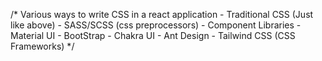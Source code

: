 /* Various ways to write CSS in a react application
    - Traditional CSS (Just like above)
    - SASS/SCSS (css preprocessors)
    - Component Libraries
        - Material UI
        - BootStrap
        - Chakra UI
        - Ant Design
    - Tailwind CSS (CSS Frameworks)
*/